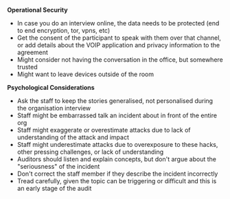 **Operational Security**

* In case you do an interview online, the data needs to be protected (end to end encryption, tor, vpns, etc)
* Get the consent of the participant to speak with them over that channel, or add details about the VOIP application and privacy information to the agreement
* Might consider not having the conversation in the office, but somewhere trusted
* Might want to leave devices outside of the room

**Psychological Considerations**

* Ask the staff to keep the stories generalised, not personalised during the organisation interview
* Staff might be embarrassed talk an incident about in front of the entire org
* Staff might exaggerate or overestimate attacks due to lack of understanding of the attack and impact
* Staff might underestimate attacks due to overexposure to these hacks, other pressing challenges, or lack of understanding
* Auditors should listen and explain concepts, but don't argue about the "seriousness" of the incident
* Don't correct the staff member if they describe the incident incorrectly
* Tread carefully, given the topic can be triggering or difficult and this is an early stage of the audit
